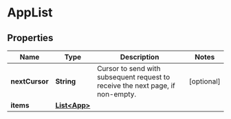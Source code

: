 
# AppList

## Properties
Name | Type | Description | Notes
------------ | ------------- | ------------- | -------------
**nextCursor** | **String** | Cursor to send with subsequent request to receive the next page, if non-empty. |  [optional]
**items** | [**List&lt;App&gt;**](App.md) |  | 



